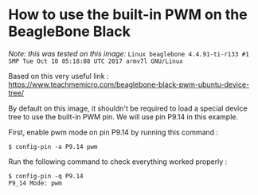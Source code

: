 # How to use the built-in PWM on the BeagleBone Black

*Note: this was tested on this image:* `Linux beaglebone 4.4.91-ti-r133 #1 SMP Tue Oct 10 05:18:08 UTC 2017 armv7l GNU/Linux`

Based on this very useful link : https://www.teachmemicro.com/beaglebone-black-pwm-ubuntu-device-tree/

By default on this image, it shouldn't be required to load a special device tree to use the built-in PWM pin. We will use pin P9.14 in this example.

First, enable pwm mode on pin P9.14 by running this command :

    $ config-pin -a P9.14 pwm

Run the following command to check everything worked properly :

    $ config-pin -q P9.14
    P9_14 Mode: pwm


